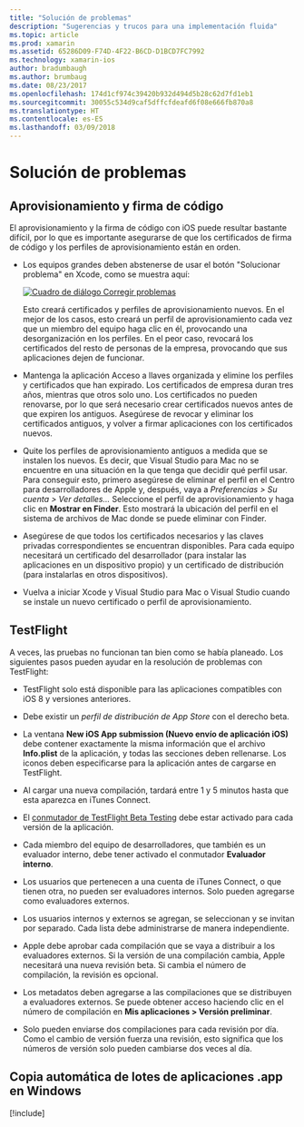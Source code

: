 ```yaml
---
title: "Solución de problemas"
description: "Sugerencias y trucos para una implementación fluida"
ms.topic: article
ms.prod: xamarin
ms.assetid: 65286D09-F74D-4F22-B6CD-D1BCD7FC7992
ms.technology: xamarin-ios
author: bradumbaugh
ms.author: brumbaug
ms.date: 08/23/2017
ms.openlocfilehash: 174d1cf974c39420b932d494d5b28c62d7fd1eb1
ms.sourcegitcommit: 30055c534d9caf5dffcfdeafd6f08e666fb870a8
ms.translationtype: HT
ms.contentlocale: es-ES
ms.lasthandoff: 03/09/2018
---
```

# <a name="troubleshooting"></a>Solución de problemas

## <a name="code-signing--provisioning"></a>Aprovisionamiento y firma de código

El aprovisionamiento y la firma de código con iOS puede resultar bastante difícil, por lo que es importante asegurarse de que los certificados de firma de código y los perfiles de aprovisionamiento están en orden.

* Los equipos grandes deben abstenerse de usar el botón "Solucionar problema" en Xcode, como se muestra aquí:

    [![](troubleshooting-images/fixissue.png "Cuadro de diálogo Corregir problemas")](troubleshooting-images/fixissue.png#lightbox)

    Esto creará certificados y perfiles de aprovisionamiento nuevos. En el mejor de los casos, esto creará un perfil de aprovisionamiento cada vez que un miembro del equipo haga clic en él, provocando una desorganización en los perfiles. En el peor caso, revocará los certificados del resto de personas de la empresa, provocando que sus aplicaciones dejen de funcionar.

* Mantenga la aplicación Acceso a llaves organizada y elimine los perfiles y certificados que han expirado. Los certificados de empresa duran tres años, mientras que otros solo uno. Los certificados no pueden renovarse, por lo que será necesario crear certificados nuevos antes de que expiren los antiguos. Asegúrese de revocar y eliminar los certificados antiguos, y volver a firmar aplicaciones con los certificados nuevos.

* Quite los perfiles de aprovisionamiento antiguos a medida que se instalen los nuevos. Es decir, que Visual Studio para Mac no se encuentre en una situación en la que tenga que decidir qué perfil usar. Para conseguir esto, primero asegúrese de eliminar el perfil en el Centro para desarrolladores de Apple y, después, vaya a *Preferencias > Su cuenta > Ver detalles...* Seleccione el perfil de aprovisionamiento y haga clic en **Mostrar en Finder**. Esto mostrará la ubicación del perfil en el sistema de archivos de Mac donde se puede eliminar con Finder.

* Asegúrese de que todos los certificados necesarios y las claves privadas correspondientes se encuentran disponibles. Para cada equipo necesitará un certificado del desarrollador (para instalar las aplicaciones en un dispositivo propio) y un certificado de distribución (para instalarlas en otros dispositivos).

* Vuelva a iniciar Xcode y Visual Studio para Mac o Visual Studio cuando se instale un nuevo certificado o perfil de aprovisionamiento.


## <a name="testflight"></a>TestFlight

A veces, las pruebas no funcionan tan bien como se había planeado.  Los siguientes pasos pueden ayudar en la resolución de problemas con TestFlight:

- TestFlight solo está disponible para las aplicaciones compatibles con iOS 8 y versiones anteriores.

- Debe existir un *perfil de distribución de App Store* con el derecho beta.

- La ventana **New iOS App submission (Nuevo envío de aplicación iOS)** debe contener exactamente la misma información que el archivo **Info.plist** de la aplicación, y todas las secciones deben rellenarse. Los iconos deben especificarse para la aplicación antes de cargarse en TestFlight.

- Al cargar una nueva compilación, tardará entre 1 y 5 minutos hasta que esta aparezca en iTunes Connect.

- El [conmutador de TestFlight Beta Testing](~/ios/deploy-test/testflight.md#beta-testing) debe estar activado para cada versión de la aplicación.

- Cada miembro del equipo de desarrolladores, que también es un evaluador interno, debe tener activado el conmutador **Evaluador interno**.

- Los usuarios que pertenecen a una cuenta de iTunes Connect, o que tienen otra, no pueden ser evaluadores internos. Solo pueden agregarse como evaluadores externos.

- Los usuarios internos y externos se agregan, se seleccionan y se invitan por separado. Cada lista debe administrarse de manera independiente.

- Apple debe aprobar cada compilación que se vaya a distribuir a los evaluadores externos. Si la versión de una compilación cambia, Apple necesitará una nueva revisión beta. Si cambia el número de compilación, la revisión es opcional.

- Los metadatos deben agregarse a las compilaciones que se distribuyen a evaluadores externos. Se puede obtener acceso haciendo clic en el número de compilación en **Mis aplicaciones > Versión preliminar**.

- Solo pueden enviarse dos compilaciones para cada revisión por día. Como el cambio de versión fuerza una revisión, esto significa que los números de versión solo pueden cambiarse dos veces al día.

<a name="Automatically_copy_app_bundles_back_to_Windows" />

## <a name="automatically-copy-app-bundles-back-to-windows"></a>Copia automática de lotes de aplicaciones .app en Windows

[!include[](~/ios/includes/copy-app-bundle-to-windows.md)]
